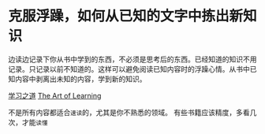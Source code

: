 克服浮躁，如何从已知的文字中拣出新知识
======================================
边读边记录下你从书中学到的东西，不必须是思考后的东西。已经知道的知识不用记录。只记录以前不知道的。这样可以避免阅读已知内容时的浮躁心情。从书中已知内容中剥离出未知的内容，学到新的知识。

[学习之道](http://baike.baidu.com/view/5703132.htm)
[The Art of Learning](http://www.amazon.com/The-Art-Learning-Journey-Performance/dp/0743277465/ref=sr_1_1?ie=UTF8&qid=1370155150&sr=8-1&keywords=josh+waitzkin)

不是所有内容都适合`速读`的，尤其是你不熟悉的领域。
有些书籍应该精度，多看几次，才能`读懂`

